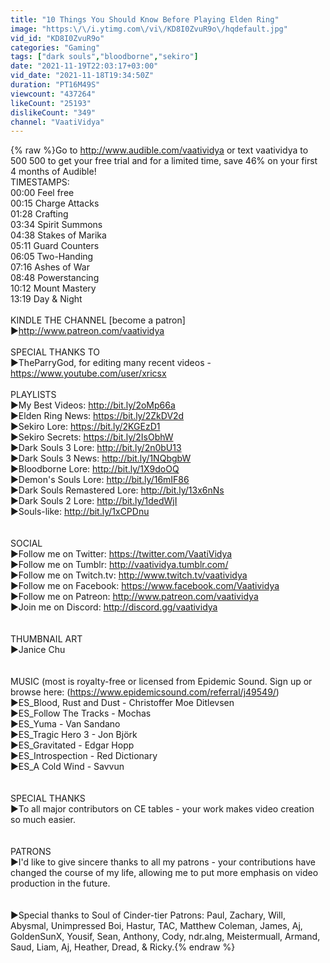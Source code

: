 ```yaml
---
title: "10 Things You Should Know Before Playing Elden Ring"
image: "https:\/\/i.ytimg.com\/vi\/KD8I0ZvuR9o\/hqdefault.jpg"
vid_id: "KD8I0ZvuR9o"
categories: "Gaming"
tags: ["dark souls","bloodborne","sekiro"]
date: "2021-11-19T22:03:17+03:00"
vid_date: "2021-11-18T19:34:50Z"
duration: "PT16M49S"
viewcount: "437264"
likeCount: "25193"
dislikeCount: "349"
channel: "VaatiVidya"
---
```

{% raw %}Go to <a rel="nofollow" target="blank" href="http://www.audible.com/vaatividya">http://www.audible.com/vaatividya</a> or text vaatividya to 500 500 to get your free trial and for a limited time, save 46% on your first 4 months of Audible!<br />TIMESTAMPS:<br />00:00 Feel free<br />00:15 Charge Attacks<br />01:28 Crafting<br />03:34 Spirit Summons<br />04:38 Stakes of Marika<br />05:11 Guard Counters<br />06:05 Two-Handing<br />07:16 Ashes of War<br />08:48 Powerstancing<br />10:12 Mount Mastery<br />13:19 Day &amp; Night<br /><br />KINDLE THE CHANNEL [become a patron]<br />►<a rel="nofollow" target="blank" href="http://www.patreon.com/vaatividya">http://www.patreon.com/vaatividya</a><br /><br />SPECIAL THANKS TO<br />►TheParryGod, for editing many recent videos - <a rel="nofollow" target="blank" href="https://www.youtube.com/user/xricsx">https://www.youtube.com/user/xricsx</a><br /><br />PLAYLISTS<br />►My Best Videos: <a rel="nofollow" target="blank" href="http://bit.ly/2oMp66a">http://bit.ly/2oMp66a</a><br />►Elden Ring News: <a rel="nofollow" target="blank" href="https://bit.ly/2ZkDV2d">https://bit.ly/2ZkDV2d</a><br />►Sekiro Lore: <a rel="nofollow" target="blank" href="https://bit.ly/2KGEzD1">https://bit.ly/2KGEzD1</a><br />►Sekiro Secrets: <a rel="nofollow" target="blank" href="https://bit.ly/2IsObhW">https://bit.ly/2IsObhW</a><br />►Dark Souls 3 Lore: <a rel="nofollow" target="blank" href="http://bit.ly/2n0bU13">http://bit.ly/2n0bU13</a><br />►Dark Souls 3 News: <a rel="nofollow" target="blank" href="http://bit.ly/1NQbgbW">http://bit.ly/1NQbgbW</a><br />►Bloodborne Lore: <a rel="nofollow" target="blank" href="http://bit.ly/1X9doOQ">http://bit.ly/1X9doOQ</a><br />►Demon's Souls Lore: <a rel="nofollow" target="blank" href="http://bit.ly/16mIF86">http://bit.ly/16mIF86</a><br />►Dark Souls Remastered Lore: <a rel="nofollow" target="blank" href="http://bit.ly/13x6nNs">http://bit.ly/13x6nNs</a><br />►Dark Souls 2 Lore: <a rel="nofollow" target="blank" href="http://bit.ly/1dedWjI">http://bit.ly/1dedWjI</a><br />►Souls-like: <a rel="nofollow" target="blank" href="http://bit.ly/1xCPDnu">http://bit.ly/1xCPDnu</a><br /><br /><br />SOCIAL<br />►Follow me on Twitter: <a rel="nofollow" target="blank" href="https://twitter.com/VaatiVidya">https://twitter.com/VaatiVidya</a><br />►Follow me on Tumblr: <a rel="nofollow" target="blank" href="http://vaatividya.tumblr.com/">http://vaatividya.tumblr.com/</a><br />►Follow me on Twitch.tv: <a rel="nofollow" target="blank" href="http://www.twitch.tv/vaatividya">http://www.twitch.tv/vaatividya</a><br />►Follow me on Facebook: <a rel="nofollow" target="blank" href="https://www.facebook.com/Vaatividya">https://www.facebook.com/Vaatividya</a><br />►Follow me on Patreon: <a rel="nofollow" target="blank" href="http://www.patreon.com/vaatividya">http://www.patreon.com/vaatividya</a><br />►Join me on Discord: <a rel="nofollow" target="blank" href="http://discord.gg/vaatividya">http://discord.gg/vaatividya</a><br /><br /><br />THUMBNAIL ART<br />►Janice Chu<br /><br /><br />MUSIC (most is royalty-free or licensed from Epidemic Sound. Sign up or browse here: (<a rel="nofollow" target="blank" href="https://www.epidemicsound.com/referral/j49549/)">https://www.epidemicsound.com/referral/j49549/)</a><br />►ES_Blood, Rust and Dust - Christoffer Moe Ditlevsen<br />►ES_Follow The Tracks - Mochas<br />►ES_Yuma - Van Sandano<br />►ES_Tragic Hero 3 - Jon Björk<br />►ES_Gravitated - Edgar Hopp<br />►ES_Introspection - Red Dictionary<br />►ES_A Cold Wind - Savvun<br /><br /><br />SPECIAL THANKS<br />►To all major contributors on CE tables - your work makes video creation so much easier.<br /><br /><br />PATRONS<br />►I'd like to give sincere thanks to all my patrons - your contributions have changed the course of my life, allowing me to put more emphasis on video production in the future.<br /><br /><br />►Special thanks to Soul of Cinder-tier Patrons: Paul, Zachary, Will, Abysmal, Unimpressed Boi, Hastur, TAC, Matthew Coleman, James, Aj, GoldenSunX, Yousif, Sean, Anthony, Cody, ndr.alng, Meistermuall, Armand, Saud, Liam, Aj, Heather, Dread, &amp; Ricky.{% endraw %}
